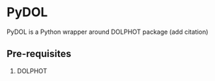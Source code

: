 # **PyDOL**

PyDOL is a Python wrapper around DOLPHOT package (add citation)

## Pre-requisites
1. DOLPHOT
